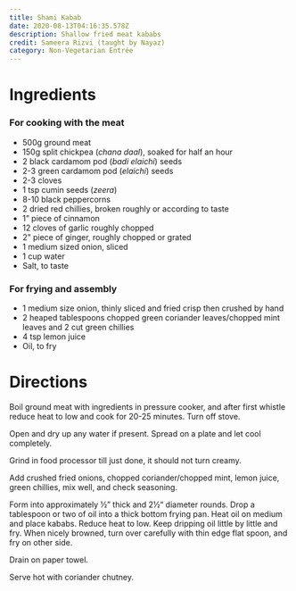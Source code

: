 ```yaml
---
title: Shami Kabab
date: 2020-08-13T04:16:35.578Z
description: Shallow fried meat kababs
credit: Sameera Rizvi (taught by Nayaz)
category: Non-Vegetarian Entrée
---
```

# Ingredients

### For cooking with the meat

* 500g ground meat
* 150g split chickpea (*chana daal*), soaked for half an hour
* 2 black cardamom pod (*badi elaichi*) seeds
* 2-3 green cardamom pod (*elaichi*) seeds
* 2-3 cloves
* 1 tsp cumin seeds (*zeera*)
* 8-10 black peppercorns 
* 2 dried red chillies, broken roughly or according to taste 
* 1” piece of cinnamon
* 12 cloves of garlic roughly chopped
* 2” piece of ginger, roughly chopped or grated
* 1 medium sized onion, sliced
* 1 cup water
* Salt, to taste

### For frying and assembly

* 1 medium size onion, thinly sliced and fried crisp then crushed by hand
* 2 heaped tablespoons chopped green coriander leaves/chopped mint leaves and 2 cut green chillies 
* 4 tsp lemon juice
* Oil, to fry

# Directions

Boil ground meat with ingredients in pressure cooker, and after first whistle reduce heat to low and cook  for 20-25 minutes. Turn off stove.

Open and dry up any water if present. Spread on a plate and let cool completely.

Grind in food processor till just done, it should not turn creamy.

Add crushed fried onions, chopped coriander/chopped mint, lemon juice, green chillies,  mix well, and check seasoning.

Form into approximately ½” thick and 2½“ diameter rounds. Drop a tablespoon or two of oil into a   thick bottom frying pan. Heat oil on medium and place kababs. Reduce heat to low. Keep dripping oil little by little and fry. When nicely browned, turn over carefully with thin edge flat spoon, and fry on other side. 

Drain on paper towel.

Serve hot with coriander chutney.